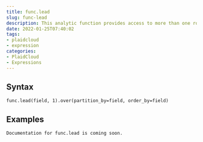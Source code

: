 ```yaml
---
title: func.lead
slug: func-lead
description: This analytic function provides access to more than one row of a table at the same time without a self join
date: 2022-01-25T07:40:02
tags:
- plaidcloud
- expression
categories:
- PlaidCloud
- Expressions
---
```



## Syntax



```
func.lead(field, 1).over(partition_by=field, order_by=field)
```


## Examples



```
Documentation for func.lead is coming soon.
```
